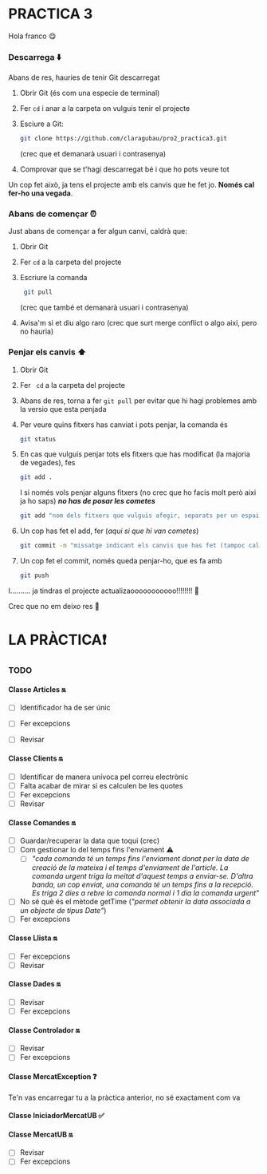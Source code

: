 # PRACTICA 3

Hola franco :yum:

### Descarrega :arrow_down:

Abans de res, hauries de tenir Git descarregat

1. Obrir Git (és com una especie de terminal)

2. Fer `cd` i anar a la carpeta on vulguis tenir el projecte

3. Esciure a Git:

   ```bash
   git clone https://github.com/claragubau/pro2_practica3.git
   ```

   (crec que et demanarà usuari i contrasenya)

4. Comprovar que se t'hagi descarregat bé i que ho pots veure tot

Un cop fet això, ja tens el projecte amb els canvis que he fet jo. **Només cal fer-ho una vegada**.



### Abans de començar :alarm_clock:

Just abans de començar a fer algun canvi, caldrà que:

1. Obrir Git

2. Fer `cd` a la carpeta del projecte

3. Escriure la comanda

   ```bash
    git pull
   ```

   (crec que també et demanarà usuari i contrasenya)

4. Avisa'm si et diu algo raro (crec que surt merge conflict o algo aixi, pero no hauria)



### Penjar els canvis :arrow_up:

1. Obrir Git

2. Fer ` cd` a la carpeta del projecte

3. Abans de res, torna a fer `git pull` per evitar que hi hagi problemes amb la versio que esta penjada

4. Per veure quins fitxers has canviat i pots penjar, la comanda és  

   ```bash
   git status
   ```

5. En cas que vulguis penjar tots els fitxers que has modificat (la majoria de vegades), fes

   ```bash
   git add .
   ```

     I si només vols penjar alguns fitxers (no crec que ho facis molt però aixi ja ho saps) ***no has de posar les cometes***

   ```bash
   git add "nom dels fitxers que vulguis afegir, separats per un espai" 
   ```

6. Un cop has fet el add, fer (*aqui si que hi van cometes*)

   ``` bash
   git commit -m "missatge indicant els canvis que has fet (tampoc cal que t'ho curris molt)"
   ```

7. Un cop fet el commit, només queda penjar-ho, que es fa amb 

   ```bash
   git push
   ```

I.......... ja tindras el projecte actualizaooooooooooo!!!!!!!! :tada:



Crec que no em deixo res :sunflower:

# LA PRÀCTICA:heavy_exclamation_mark:

### TODO

#### Classe Articles :on:

- [ ] Identificador ha de ser únic
- [ ] Fer excepcions
- [ ] Revisar



#### Classe Clients :on:

- [ ] Identificar de manera unívoca pel correu electrònic
- [ ] Falta acabar de mirar si es calculen be les quotes
- [ ] Fer excepcions
- [ ] Revisar

#### Classe Comandes :on:

- [ ] Guardar/recuperar la data que toqui (crec)
- [ ] Com gestionar lo del temps fins l'enviament :warning:
  - [ ] *"cada comanda té un temps fins l'enviament donat per la data de creació de la mateixa i el temps d'enviament de l'article. La comanda urgent triga la meitat d'aquest temps a enviar-se. D'altra banda, un cop enviat, una comanda té un temps fins a la recepció. Es triga 2 dies a rebre la comanda normal i 1 dia la comanda urgent"*
- [ ] No sé què és el mètode getTime (*"permet obtenir la data associada a un objecte de tipus Date"*)
- [ ] Fer excepcions

#### Classe Llista :on:

- [ ] Fer excepcions
- [ ] Revisar

#### Classe Dades :on:

- [ ] Revisar
- [ ] Fer excepcions

#### Classe Controlador :on:

- [ ] Revisar
- [ ] Fer excepcions

#### Classe MercatException :question:

Te'n vas encarregar tu a la pràctica anterior, no sé exactament com va

#### Classe IniciadorMercatUB :white_check_mark:

#### Classe MercatUB :on:

- [ ] Revisar
- [ ] Fer excepcions